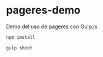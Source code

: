 pageres-demo
============

Demo del uso de pageres con Gulp.js


```js
npm install
```


```js
gulp shoot
```